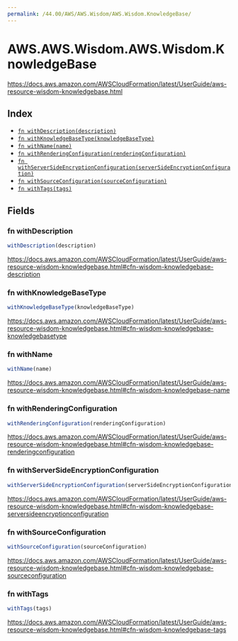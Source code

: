 ```yaml
---
permalink: /44.00/AWS/AWS.Wisdom/AWS.Wisdom.KnowledgeBase/
---
```


# AWS.AWS.Wisdom.AWS.Wisdom.KnowledgeBase

https://docs.aws.amazon.com/AWSCloudFormation/latest/UserGuide/aws-resource-wisdom-knowledgebase.html

## Index

* [`fn withDescription(description)`](#fn-withdescription)
* [`fn withKnowledgeBaseType(knowledgeBaseType)`](#fn-withknowledgebasetype)
* [`fn withName(name)`](#fn-withname)
* [`fn withRenderingConfiguration(renderingConfiguration)`](#fn-withrenderingconfiguration)
* [`fn withServerSideEncryptionConfiguration(serverSideEncryptionConfiguration)`](#fn-withserversideencryptionconfiguration)
* [`fn withSourceConfiguration(sourceConfiguration)`](#fn-withsourceconfiguration)
* [`fn withTags(tags)`](#fn-withtags)

## Fields

### fn withDescription

```ts
withDescription(description)
```

https://docs.aws.amazon.com/AWSCloudFormation/latest/UserGuide/aws-resource-wisdom-knowledgebase.html#cfn-wisdom-knowledgebase-description

### fn withKnowledgeBaseType

```ts
withKnowledgeBaseType(knowledgeBaseType)
```

https://docs.aws.amazon.com/AWSCloudFormation/latest/UserGuide/aws-resource-wisdom-knowledgebase.html#cfn-wisdom-knowledgebase-knowledgebasetype

### fn withName

```ts
withName(name)
```

https://docs.aws.amazon.com/AWSCloudFormation/latest/UserGuide/aws-resource-wisdom-knowledgebase.html#cfn-wisdom-knowledgebase-name

### fn withRenderingConfiguration

```ts
withRenderingConfiguration(renderingConfiguration)
```

https://docs.aws.amazon.com/AWSCloudFormation/latest/UserGuide/aws-resource-wisdom-knowledgebase.html#cfn-wisdom-knowledgebase-renderingconfiguration

### fn withServerSideEncryptionConfiguration

```ts
withServerSideEncryptionConfiguration(serverSideEncryptionConfiguration)
```

https://docs.aws.amazon.com/AWSCloudFormation/latest/UserGuide/aws-resource-wisdom-knowledgebase.html#cfn-wisdom-knowledgebase-serversideencryptionconfiguration

### fn withSourceConfiguration

```ts
withSourceConfiguration(sourceConfiguration)
```

https://docs.aws.amazon.com/AWSCloudFormation/latest/UserGuide/aws-resource-wisdom-knowledgebase.html#cfn-wisdom-knowledgebase-sourceconfiguration

### fn withTags

```ts
withTags(tags)
```

https://docs.aws.amazon.com/AWSCloudFormation/latest/UserGuide/aws-resource-wisdom-knowledgebase.html#cfn-wisdom-knowledgebase-tags